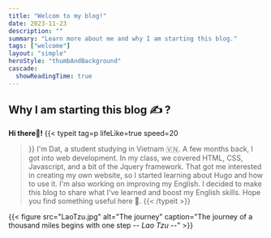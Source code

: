 ```yaml
---
title: "Welcom to my blog!"
date: 2023-11-23
description: ""
summary: "Learn more about me and why I am starting this blog."
tags: ["welcome"]
layout: "simple"
heroStyle: "thumbAndBackground"
cascade:
  showReadingTime: true
---
```

## Why I am starting this blog ✍️ ?

**Hi there👋!**
{{< typeit 
  tag=p
  lifeLike=true
  speed=20
>}}
I'm Dat, a student studying in Vietnam 🇻🇳.
A few months back, I got into web development. In my class, we covered HTML, CSS, Javascript, and a bit of the Jquery framework. That got me interested in creating my own website, so I started learning about Hugo and how to use it. I'm also working on improving my English. I decided to make this blog to share what I've learned and boost my English skills. Hope you find something useful here 🥳.
{{< /typeit >}}


{{< figure
    src="LaoTzu.jpg"
    alt="The journey"
    caption="The journey of a thousand miles begins with one step    -- *Lao Tzu* --"
    >}}


